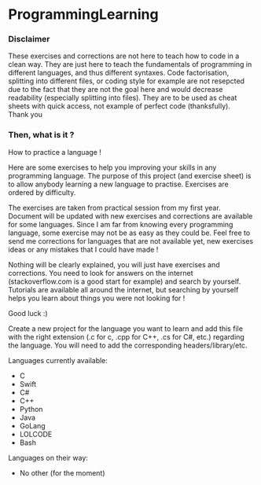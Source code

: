 ProgrammingLearning
===================

### Disclaimer
These exercises and corrections are not here to teach how to code in a clean way. They are just here to teach the fundamentals of programming in different languages, and thus different syntaxes. Code factorisation, splitting into different files, or coding style for example are not resepcted due to the fact that they are not the goal here and would decrease readability (especially splitting into files). They are to be used as cheat sheets with quick access, not example of perfect code (thanksfully).  
Thank you

### Then, what is it ?
How to practice a language !

Here are some exercises to help you improving your skills in any programming language.
The purpose of this project (and exercise sheet) is to allow anybody learning a new language to practise. Exercises are ordered by difficulty.

The exercises are taken from practical session from my first year.
Document will be updated with new exercises and corrections are available for some languages.
Since I am far from knowing every programming language, some exercise may not be as easy as they could be.
Feel free to send me corrections for languages that are not available yet,
new exercises ideas or any mistakes that I could have made !

Nothing will be clearly explained, you will just have exercises and corrections.
You need to look for answers on the internet (stackoverflow.com is a good start for example) and search by yourself.
Tutorials are available all around the internet, but searching by yourself helps you learn about things
you were not looking for !


Good luck :)

Create a new project for the language you want to learn and add this file with the
right extension (.c for c, .cpp for C++, .cs for C#, etc.) regarding the language.
You will need to add the corresponding headers/library/etc.


Languages currently available:
- C
- Swift
- C#
- C++
- Python
- Java
- GoLang
- LOLCODE
- Bash

Languages on their way:
- No other (for the moment)